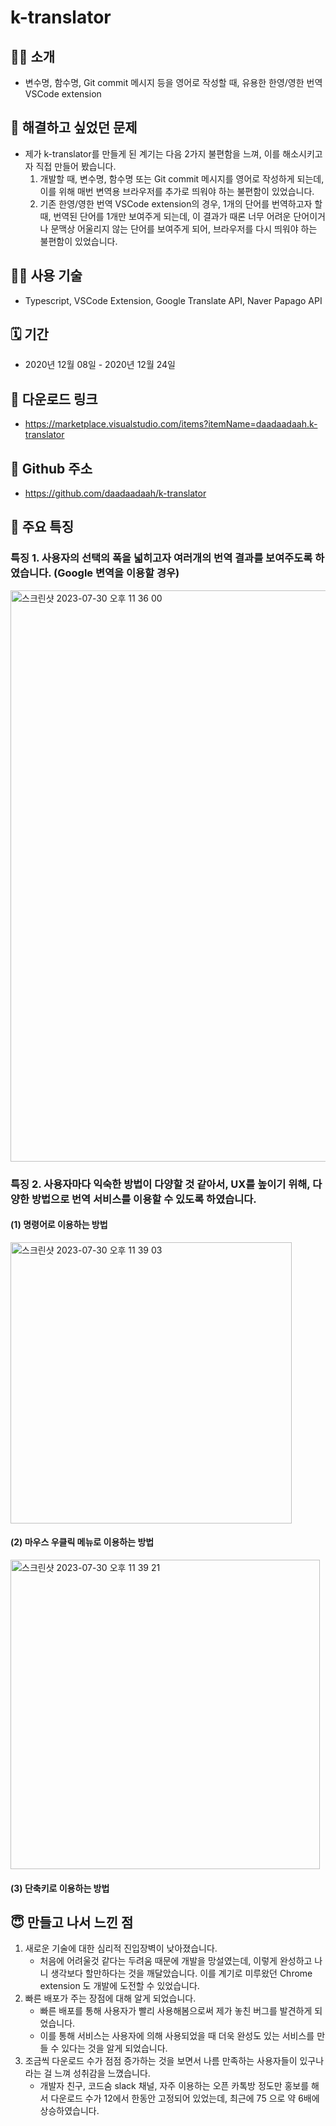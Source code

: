 # k-translator
## 🙇‍♀️ 소개
- 변수명, 함수명, Git commit 메시지 등을 영어로 작성할 때, 유용한 한영/영한 번역 VSCode extension

## 🤔 해결하고 싶었던 문제
- 제가 k-translator를 만들게 된 계기는 다음 2가지 불편함을 느껴, 이를 해소시키고자 직접 만들어 봤습니다.
  1. 개발할 때, 변수명, 함수명 또는 Git commit 메시지를 영어로 작성하게 되는데, 이를 위해 매번 변역용 브라우저를 추가로 띄워야 하는 불편함이 있었습니다.
  2. 기존 한영/영한 번역 VSCode extension의 경우, 1개의 단어를 번역하고자 할 때, 번역된 단어를 1개만 보여주게 되는데, 이 결과가 때론 너무 어려운 단어이거나  문맥상 어울리지 않는 단어를 보여주게 되어, 브라우저를 다시 띄워야 하는 불편함이 있었습니다.

## 👩‍💻 사용 기술
- Typescript, VSCode Extension, Google Translate API, Naver Papago API 

## 🗓️ 기간
- 2020년 12월 08일 - 2020년 12월 24일
  
## 🎁 다운로드 링크
- https://marketplace.visualstudio.com/items?itemName=daadaadaah.k-translator

## 🎈 Github 주소
- https://github.com/daadaadaah/k-translator

## 🎯 주요 특징
### 특징 1. 사용자의 선택의 폭을 넓히고자 여러개의 번역 결과를 보여주도록 하였습니다. (Google 변역을 이용할 경우)
<img width="914" alt="스크린샷 2023-07-30 오후 11 36 00" src="https://github.com/daadaadaah/daadaadaah/assets/60481383/144758a9-7f8c-41f6-aea4-67f971d66436">

### 특징 2. 사용자마다 익숙한 방법이 다양할 것 같아서, UX를 높이기 위해, 다양한 방법으로 번역 서비스를 이용할 수 있도록 하였습니다.
#### (1) 명령어로 이용하는 방법
<img width="450" alt="스크린샷 2023-07-30 오후 11 39 03" src="https://github.com/daadaadaah/daadaadaah/assets/60481383/61d5229d-4007-4466-a5cb-706b366eacdb">

#### (2) 마우스 우클릭 메뉴로 이용하는 방법
<img width="495" alt="스크린샷 2023-07-30 오후 11 39 21" src="https://github.com/daadaadaah/daadaadaah/assets/60481383/447f2590-2cbe-475b-8d65-4f74da1315f5">

#### (3) 단축키로 이용하는 방법

## 😇 만들고 나서 느낀 점
1. 새로운 기술에 대한 심리적 진입장벽이 낮아졌습니다.
    - 처음에 어려울것 같다는 두려움 때문에 개발을 망설였는데, 이렇게 완성하고 나니 생각보다 할만하다는 것을 깨달았습니다. 이를 계기로 미루왔던 Chrome extension 도 개발에 도전할 수 있었습니다.
2. 빠른 배포가 주는 장점에 대해 알게 되었습니다.
    - 빠른 배포를 통해 사용자가 빨리 사용해봄으로써 제가 놓친 버그를  발견하게 되었습니다.
    - 이를 통해 서비스는 사용자에 의해 사용되었을 때 더욱 완성도 있는 서비스를 만들 수 있다는 것을 알게 되었습니다.
3. 조금씩 다운로드 수가 점점 증가하는 것을 보면서 나름 만족하는 사용자들이 있구나 라는 걸 느껴 성취감을 느꼈습니다.
    - 개발자 친구, 코드숨 slack 채널, 자주 이용하는 오픈 카톡방 정도만 홍보를 해서 다운로드 수가 12에서 한동안 고정되어 있었는데, 최근에 75 으로 약 6배에 상승하였습니다.  
